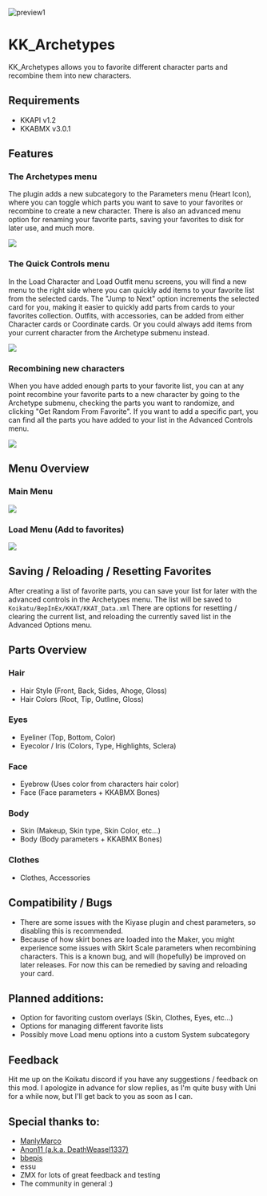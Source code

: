 ![preview1](https://raw.githubusercontent.com/cptgrey/KK_Archetypes/master/Assets/KKAT_Preview.gif)

# KK_Archetypes

KK_Archetypes allows you to favorite different character parts and recombine them into new characters. 

## Requirements
- KKAPI v1.2
- KKABMX v3.0.1


## Features

### The Archetypes menu

The plugin adds a new subcategory to the Parameters menu (Heart Icon), where you can toggle which parts you want to save to your favorites or recombine to create a new character. There is also an advanced menu option for renaming your favorite parts, saving your favorites to disk for later use, and much more.

<img src= "https://raw.githubusercontent.com/cptgrey/KK_Archetypes/master/Assets/KKAT1.gif">


### The Quick Controls menu
In the Load Character and Load Outfit menu screens, you will find a new menu to the right side where you can quickly add items to your favorite list from the selected cards. The "Jump to Next" option increments the selected card for you, making it easier to quickly add parts from cards to your favorites collection. Outfits, with accessories, can be added from either Character cards or Coordinate cards. Or you could always add items from your current character from the Archetype submenu instead.

<img src= "https://raw.githubusercontent.com/cptgrey/KK_Archetypes/master/Assets/KKAT2.gif">


### Recombining new characters

When you have added enough parts to your favorite list, you can at any point recombine your favorite parts to a new character by going to the Archetype submenu, checking the parts you want to randomize, and clicking "Get Random From Favorite". If you want to add a specific part, you can find all the parts you have added to your list in the Advanced Controls menu.

<img src= "https://raw.githubusercontent.com/cptgrey/KK_Archetypes/master/Assets/KKAT3.gif">


## Menu Overview 
### Main Menu
<img src= "https://raw.githubusercontent.com/cptgrey/KK_Archetypes/master/Assets/Menu_Overview.png">

### Load Menu (Add to favorites)
<img src= "https://raw.githubusercontent.com/cptgrey/KK_Archetypes/master/Assets/Quick_Overview.png">

## Saving / Reloading / Resetting Favorites
After creating a list of favorite parts, you can save your list for later with the advanced controls in the Archetypes menu. The list will be saved to `Koikatu/BepInEx/KKAT/KKAT_Data.xml` There are options for resetting / clearing the current list, and reloading the currently saved list in the Advanced Options menu.

## Parts Overview
### Hair
- Hair Style (Front, Back, Sides, Ahoge, Gloss)
- Hair Colors (Root, Tip, Outline, Gloss)
### Eyes
- Eyeliner (Top, Bottom, Color)
- Eyecolor / Iris (Colors, Type, Highlights, Sclera)
### Face
- Eyebrow (Uses color from characters hair color)
- Face (Face parameters + KKABMX Bones)
### Body
- Skin (Makeup, Skin type, Skin Color, etc...)
- Body (Body parameters + KKABMX Bones)
### Clothes
- Clothes, Accessories

## Compatibility / Bugs
- There are some issues with the Kiyase plugin and chest parameters, so disabling this is recommended.
- Because of how skirt bones are loaded into the Maker, you might experience some issues with Skirt Scale parameters when recombining characters. This is a known bug, and will (hopefully) be improved on later releases. For now this can be remedied by saving and reloading your card.

## Planned additions:
- Option for favoriting custom overlays (Skin, Clothes, Eyes, etc...)
- Options for managing different favorite lists
- Possibly move Load menu options into a custom System subcategory

## Feedback
Hit me up on the Koikatu discord if you have any suggestions / feedback on this mod. I apologize in advance for slow replies, as I'm quite busy with Uni for a while now, but I'll get back to you as soon as I can.

## Special thanks to:
- [ManlyMarco](https://github.com/ManlyMarco)
- [Anon11 (a.k.a. DeathWeasel1337)](https://github.com/DeathWeasel1337)
- [bbepis](https://github.com/bbepis)
- essu
- ZMX for lots of great feedback and testing
- The community in general :)